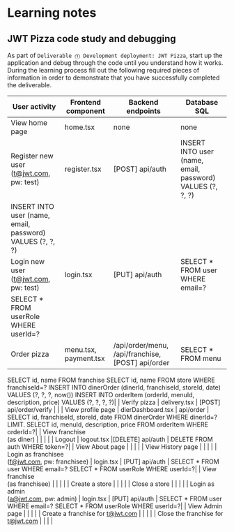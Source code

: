# Learning notes

## JWT Pizza code study and debugging

As part of `Deliverable ⓵ Development deployment: JWT Pizza`, start up the application and debug through the code until you understand how it works. During the learning process fill out the following required pieces of information in order to demonstrate that you have successfully completed the deliverable.

| User activity                                       | Frontend component | Backend endpoints | Database SQL |
| --------------------------------------------------- | ------------------ | ----------------- | ------------ |
| View home page                                      | home.tsx           | none              | none         |
| Register new user<br/>(t@jwt.com, pw: test)         | register.tsx       | [POST] api/auth   | INSERT INTO user (name, email, password) VALUES (?, ?, ?)
INSERT INTO user (name, email, password) VALUES (?, ?, ?)|
| Login new user<br/>(t@jwt.com, pw: test)            |login.tsx           | [PUT] api/auth    | SELECT * FROM user WHERE email=?
SELECT * FROM userRole WHERE userId=?|
| Order pizza                                         | menu.tsx, payment.tsx| /api/order/menu, /api/franchise, [POST] api/order| SELECT * FROM menu
SELECT id, name FROM franchise
SELECT id, name FROM store WHERE franchiseId=?
INSERT INTO dinerOrder (dinerId, franchiseId, storeId, date) VALUES (?, ?, ?, now())
INSERT INTO orderItem (orderId, menuId, description, price) VALUES (?, ?, ?, ?)|
| Verify pizza                                        | delivery.tsx       | [POST] api/order/verify |              |
| View profile page                                   | dierDashboard.tsx  | api/order         | SELECT id, franchiseId, storeId, date FROM dinerOrder WHERE dinerId=? LIMIT. 
SELECT id, menuId, description, price FROM orderItem WHERE orderId=?|
| View franchise<br/>(as diner)                       |                    |                   |              |
| Logout                                              | logout.tsx         |[DELETE] api/auth  | DELETE FROM auth WHERE token=?|
| View About page                                     |                    |                   |              |
| View History page                                   |                    |                   |              |
| Login as franchisee<br/>(f@jwt.com, pw: franchisee) | login.tsx          | [PUT] api/auth    | SELECT * FROM user WHERE email=?
SELECT * FROM userRole WHERE userId=?|
| View franchise<br/>(as franchisee)                  |                    |                   |              |
| Create a store                                      |                    |                   |              |
| Close a store                                       |                    |                   |              |
| Login as admin<br/>(a@jwt.com, pw: admin)           | login.tsx          | [PUT] api/auth    | SELECT * FROM user WHERE email=?
SELECT * FROM userRole WHERE userId=?|
| View Admin page                                     |                    |                   |              |
| Create a franchise for t@jwt.com                    |                    |                   |              |
| Close the franchise for t@jwt.com                   |                    |                   |              |

